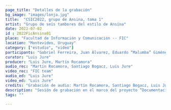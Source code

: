 ```yaml
---
page_title: "Detalles de la grabación"
bg_image: "images/lonja.jpg"
title:  "CSIC2022, grupo de Ansina, toma 1"  
artist: "Grupo de seis tambores del estilo de Ansina"  
date: 2022-07-02
id : 2022FicAnsina01
place: "Facultad de Información y Comunicación -- FIC"  
location: "Montevideo, Uruguay"  
category: ["estudio", "video"]
participants: "Gabriel Ferreira, Juan Álvarez, Eduardo “Malumba” Giménez, Julio Magariños, Juan “Juancho” Quintana, Alfredo “Tarta” Ferreira"  
curator: "Luis Jure"  
producer: "Luis Jure, Martín Rocamora"  
audio_rec: "Martín Rocamora, Santiago Bogacz, Luis Jure"  
video_rec: "FIC team"  
audio_ed: "Luis Jure"  
video_ed: "Luis Jure"  
credits: "Grabación de audio: Martín Rocamora, Santiago Bogacz, Luis Jure  \n Cámaras: Equipo FIC  \n Edición de audio y video: Luis Jure"  
description: "Sesión de grabación en el marco del proyecto “Documentacion y análisis del candombe uruguayo” dirigido por Luis Jure y Martín Rocamora, con financiación de la CSIC, agencia de investigación de la Universidad de la República. La sesión se realizó en colaboración con la FIC."  
tags: ""  

---
```

